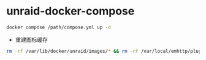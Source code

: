 # unraid-docker-compose
```bash
docker compose /path/compose.yml up -d
```
- 重建图标缓存
```bash
rm -rf /var/lib/docker/unraid/images/* && rm -rf /var/local/emhttp/plugins/dynamix.docker.manager/images/* 
```